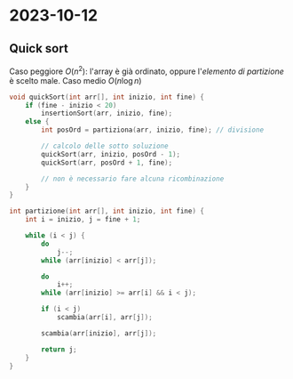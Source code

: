 # 2023-10-12

## Quick sort

Caso peggiore $O(n^2)$: l'array è già ordinato, oppure l'*elemento di partizione* è scelto male.
Caso medio $O(n \log n)$

```cpp
void quickSort(int arr[], int inizio, int fine) {
    if (fine - inizio < 20)
        insertionSort(arr, inizio, fine);
    else {
        int posOrd = partiziona(arr, inizio, fine); // divisione

        // calcolo delle sotto soluzione
        quickSort(arr, inizio, posOrd - 1);
        quickSort(arr, posOrd + 1, fine);

        // non è necessario fare alcuna ricombinazione
    }
}

int partizione(int arr[], int inizio, int fine) {
    int i = inizio, j = fine + 1;

    while (i < j) {
        do
            j--;
        while (arr[inizio] < arr[j]);

        do
            i++;
        while (arr[inizio] >= arr[i] && i < j);

        if (i < j)
            scambia(arr[i], arr[j]);

        scambia(arr[inizio], arr[j]);

        return j;
    }
}
```
